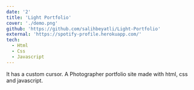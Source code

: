 ```yaml
---
date: '2'
title: 'Light Portfolio'
cover: './demo.png'
github: 'https://github.com/salihbeyatli/Light-Portfolio'
external: 'https://spotify-profile.herokuapp.com/'
tech:
  - Html
  - Css
  - Javascript
---
```


It has a custom cursor. A Photographer portfolio site made with html, css and javascript.
